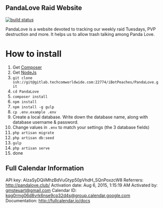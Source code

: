 ## PandaLove Raid Website

[![build status](http://warlock.connortumbleson.com/projects/5/status.png?ref=master)](http://warlock.connortumbleson.com/projects/5?ref=master)

PandaLove is a website devoted to tracking our weekly raid Tuesdays, PVP destruction and more. It helps us to allow trash talking among Panda Love.


# How to install
1. Get [Composer](https://getcomposer.org/)
2. Get [NodeJs](http://nodejs.org/)
3. `git clone ssh://git@gitlab.techcomworldwide.com:22774/iBotPeaches/PandaLove.git`
4. `cd PandaLove`
5. `composer install`
6. `npm install`
7. `npm install -g gulp`
8. `cp .env.example .env`
9. Create a local database. Write down the database name, along with database username & password.
10. Change values in `.env` to match your settings (the 3 database fields)
11. `php artisan migrate`
12. `php artisan db:seed`
13. `gulp`
14. `php artisan serve`
15. done


## Full Calendar Information
API key:            AIzaSyDQiiMhzBdVuGtyp50pVhdH_SQnPoxzcW8
Referrers:          http://pandalove.club/
Activation date:    Aug 6, 2015, 1:15:19 AM
Activated by:       gmsteuart@gmail.com
Calendar ID:        kqg0rmg06d8vrk6nse9cp32d4s@group.calendar.google.com
Documentation:      http://fullcalendar.io/docs
